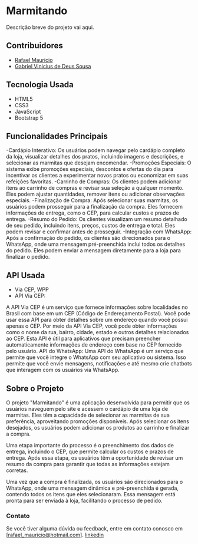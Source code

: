 # Marmitando

Descrição breve do projeto vai aqui.

## Contribuidores

- [Rafael Mauricio](https://github.com/Rafael-M-Silva)
- [Gabriel Vinicius de Deus Sousa](https://github.com/GabrielHalls)

## Tecnologia Usada

- HTML5
- CSS3
- JavaScript
- Bootstrap 5

## Funcionalidades Principais

-Cardápio Interativo: Os usuários podem navegar pelo cardápio completo da loja, visualizar detalhes dos pratos, incluindo imagens e descrições, e selecionar as marmitas que desejam encomendar.
-Promoções Especiais: O sistema exibe promoções especiais, descontos e ofertas do dia para incentivar os clientes a experimentar novos pratos ou economizar em suas refeições favoritas.
-Carrinho de Compras: Os clientes podem adicionar itens ao carrinho de compras e revisar sua seleção a qualquer momento. Eles podem ajustar quantidades, remover itens ou adicionar observações especiais.
-Finalização de Compra: Após selecionar suas marmitas, os usuários podem prosseguir para a finalização da compra. Eles fornecem informações de entrega, como o CEP, para calcular custos e prazos de entrega.
-Resumo do Pedido: Os clientes visualizam um resumo detalhado de seu pedido, incluindo itens, preços, custos de entrega e total. Eles podem revisar e confirmar antes de prosseguir.
-Integração com WhatsApp: Após a confirmação do pedido, os clientes são direcionados para o WhatsApp, onde uma mensagem pré-preenchida inclui todos os detalhes do pedido. Eles podem enviar a mensagem diretamente para a loja para finalizar o pedido.

## API Usada

- Via CEP, WPP
- API Via CEP:

A API Via CEP é um serviço que fornece informações sobre localidades no Brasil com base em um CEP (Código de Endereçamento Postal). Você pode usar essa API para obter detalhes sobre um endereço quando você possui apenas o CEP.
Por meio da API Via CEP, você pode obter informações como o nome da rua, bairro, cidade, estado e outros detalhes relacionados ao CEP.
Esta API é útil para aplicativos que precisam preencher automaticamente informações de endereço com base no CEP fornecido pelo usuário.
API do WhatsApp:
Uma API do WhatsApp é um serviço que permite que você integre o WhatsApp com seu aplicativo ou sistema. Isso permite que você envie mensagens, notificações e até mesmo crie chatbots que interagem com os usuários via WhatsApp.

## Sobre o Projeto

O projeto "Marmitando" é uma aplicação desenvolvida para permitir que os usuários naveguem pelo site e acessem o cardápio de uma loja de marmitas. Eles têm a capacidade de selecionar as marmitas de sua preferência, aproveitando promoções disponíveis. Após selecionar os itens desejados, os usuários podem adicionar os produtos ao carrinho e finalizar a compra.

Uma etapa importante do processo é o preenchimento dos dados de entrega, incluindo o CEP, que permite calcular os custos e prazos de entrega. Após essa etapa, os usuários têm a oportunidade de revisar um resumo da compra para garantir que todas as informações estejam corretas.

Uma vez que a compra é finalizada, os usuários são direcionados para o WhatsApp, onde uma mensagem dinâmica e pré-preenchida é gerada, contendo todos os itens que eles selecionaram. Essa mensagem está pronta para ser enviada à loja, facilitando o processo de pedido.


### Contato

Se você tiver alguma dúvida ou feedback, entre em contato conosco em [rafael_mauricio@hotmail.com].
[linkedin](https://www.linkedin.com/in/rafael-mauricio-dev/)
